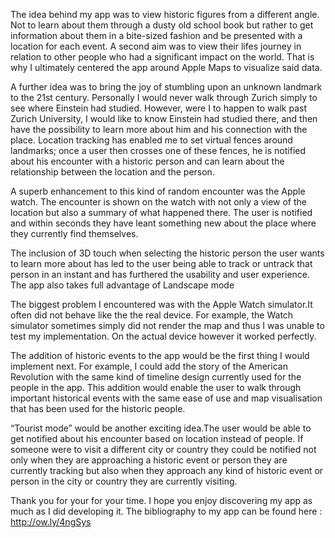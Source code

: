 The idea behind my app was to view historic figures from a different angle. Not to learn about them through a dusty old school book but rather to get information about them in a bite-sized fashion and be presented with a location for each event. A second  aim was to view their lifes journey in relation to other people who had a significant impact on the world. That is why I ultimately centered the app around Apple Maps to visualize said data.

A further idea was to bring the joy of stumbling upon an unknown landmark to the 21st century.  Personally I would never walk through Zurich simply to see where Einstein had studied. However, were I to happen to walk past Zurich University, I would like to know Einstein had studied there, and then have the possibility to learn more about him and his connection with the place. Location tracking has enabled me to set virtual fences around landmarks; once a user then crosses one of these fences, he is notified about his encounter with a historic person and can learn about the relationship between the location and the person.

A superb enhancement to this kind of random encounter was the Apple watch. The encounter is shown on the watch with not only a view of the location but also a summary of what happened there. The user is notified and within seconds they have leant something new about the place where they currently find themselves.

The inclusion of 3D touch when selecting the historic person the user wants to learn more about has led to the user being able to track or untrack that person in an instant and has furthered the usability and user experience.
The app also takes full advantage of Landscape mode

The biggest problem I encountered was with the Apple Watch simulator.It often did not behave like the the real device. For example, the Watch simulator sometimes simply did not render the map and thus I was unable to test my implementation. On the actual device however it worked perfectly. 

The addition of historic events to the app would be the first thing I would implement next. For example, I could add the story of the American Revolution with the same kind of timeline design currently used for the people in the app. This addition would enable the user to walk through important historical events with the same ease of use and map visualisation that has been used for the historic people.

“Tourist mode” would be another exciting idea.The user would be able to get notified about his encounter based on location instead of people. If someone were to visit a different city or country they could be notified not only when they are approaching a historic event or person they are currently tracking but also when they approach any kind of historic event or person in the city or country they are currently visiting.

Thank you for your for your time. I hope you enjoy discovering my app as much as I did developing it.
The bibliography to my app can be found here :
http://ow.ly/4ngSys

